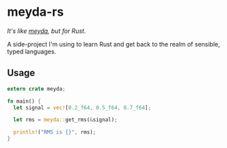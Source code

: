 # meyda-rs

*It's like [meyda](https://github.com/hughrawlinson/meyda), but for Rust.*

A side-project I'm using to learn Rust and get back to the realm of sensible, typed languages.

## Usage

```rust
extern crate meyda;

fn main() {
  let signal = vec![0.2_f64, 0.5_f64, 0.7_f64];

  let rms = meyda::get_rms(&signal);

  println!("RMS is {}", rms);
}
```